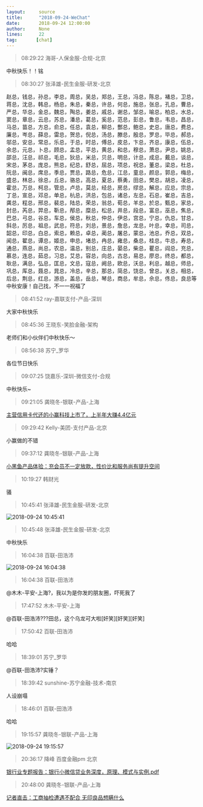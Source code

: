 ```yaml
---
layout:     source 
title:      "2018-09-24-WeChat"
date:       2018-09-24 12:00:00
author:     None
lines:      22 
tag:       [chat]
---
```

> 08:29:22  海哥-人保金服-合规-北京  
   
中秋快乐！！铭  
   
> 08:30:27  张泽雄-民生金服-研发-北京  
   
赵总，钱总，孙总，李总，周总，吴总，郑总，王总，冯总，陈总，褚总，卫总，蒋总，沈总，韩总，杨总，朱总，秦总，许总，何总，施总，张总，孔总，曹总，严总，华总，金总，魏总，陶总，姜总，戚总，谢总，邹总，喻总，柏总，水总，窦总，章总，云总，苏总，潘总，葛总，奚总，范总，彭总，鲁总，韦总，昌总，马总，苗总，方总，俞总，任总，袁总，柳总，酆总，鲍总，史总，唐总，费总，廉总，岑总，薛总，雷总，贺总，倪总，汤总，滕总，殷总，罗总，毕总，郝总，邬总，安总，常总，乐总，于总，时总，傅总，皮总，卞总，齐总，康总，伍总，余总，元总，卜总，顾总，孟总，平总，黄总，和总，穆总，萧总，尹总，姚总，邵总，汪总，祁总，毛总，狄总，米总，贝总，明总，计总，成总，戴总，谈总，宋总，茅总，庞总，熊总，纪总，舒总，屈总，项总，祝总，董总，梁总，杜总，阮总，闽总，席总，季总，贾总，路总，危总，江总，童总，颜总，郭总，梅总，盛总，林总，徐总，丘总，骆总，高总，夏总，蔡勇，田总，樊总，胡总，凌总，霍总，万总，柯总，管总，卢总，莫总，经总，房总，缪总，解总，应总，宗总，丁总，宣总，邓总，单总，杭总，洪总，包总，诸总，左总，石总，崔总，吉总，龚总，程总，邢总，裴总，陆总，荣总，翁总，荀总，羊总，於总，甄总，家总，封总，芮总，羿总，靳总，邴总，糜总，松总，井总，段总，富总，巫总，焦总，巴总，弓总，谷总，车总，侯总，秋总，仲总，伊总，宫总，宁总，仇总，甘总，斜总，厉总，祖总，武总，符总，刘总，景总，詹总，龙总，叶总，幸总，司总，韶总，印总，白总，索总，赖总，卓总，蔺总，屠总，蒙总，池总，乔总，双总，闻总，翟总，谭总，姬总，申总，堵总，冉总，雍总，桑总，桂总，牛总，寿总，通总，燕总，尚总，农总，温总，别总，庄总，晏总，柴总，瞿总，阎总，充总，慕总，连总，茹总，习总，艾总，容总，向总，古总，易总，廖总，终总，都总，耿总，满总，弘总，匡总，文总，寇总，阙总，欧总，沃总，利总，越总，师总，巩总，厍总，聂总，晁总，冷总，辛总，那总，简总，饶总，曾总，关总，相总，后总，荆总，红总，游总，盖总，岳总，琴总，商总，牟总，佘总，佟总，良总等中秋安康！自己找，不一一祝福了  
   
> 08:41:52  ray-嘉联支付-产品-深圳  
   
大家中秋快乐  
   
> 08:45:36  王晓东-笑脸金融-架构  
   
老师们和小伙伴们中秋快乐～  
   
> 08:56:38  苏宁_罗华  
   
各位节日快乐  
   
> 09:07:25  饶嘉乐-深圳-微信支付-合规  
   
中秋快乐~  
   
> 09:21:05  龚晓冬-银联-产品-上海  
   
[主营信用卡代还的小赢科技上市了，上半年大赚4.4亿元
](https://c.m.163.com/news/a/DSA1R0UG05198NMR.html?spss=newsapp)  
   
> 09:29:42  Kelly-美团-支付产品-北京  
   
小赢做的不错  
   
> 09:37:12  龚晓冬-银联-产品-上海  
   
[小黑鱼产品体验：充会员不一定放款，性价比和服务尚有提升空间
](https://c.m.163.com/news/a/DSDOSK0T05118K7K.html?spss=newsapp)  
   
> 10:19:27  韩财光  
   
骚  
   
> 10:45:41  张泽雄-民生金服-研发-北京  
   
![2018-09-24 10:45:41](http://static.cocolian.cn/img/20180924_104541.png) 
   
> 10:45:48  张泽雄-民生金服-研发-北京  
   
中秋快乐  
   
> 16:04:38  百联-田浩沛  
   
![2018-09-24 16:04:38](http://static.cocolian.cn/img/20180924_160438.png) 
   
> 16:04:38  百联-田浩沛  
   
@木木-平安-上海?，我以为是你发的朋友圈，吓死我了  
   
> 17:47:52  木木-平安-上海  
   
@百联-田浩沛???田总，这个乌龙可大啦[奸笑][奸笑][奸笑]  
   
> 17:50:42  百联-田浩沛  
   
哈哈  
   
> 18:39:01  苏宁_罗华  
   
@百联-田浩沛?实锤？  
   
> 18:39:42  sunshine-苏宁金融-技术-南京  
   
人设崩塌  
   
> 18:46:01  百联-田浩沛  
   
哈哈  
   
> 19:15:57  龚晓冬-银联-产品-上海  
   
![2018-09-24 19:15:57](http://static.cocolian.cn/img/20180924_191557.png) 
   
> 20:36:17  降峰 百度金融pm 北京  
   
[银行业专题报告：银行小微信贷业务深度，原理、模式与实例.pdf
]()  
   
> 20:48:00  龚晓冬-银联-产品-上海  
   
[记者直击：工商抽检遭遇不配合 无印良品想瞒什么
](https://app.peopleapp.com/Api/600/DetailApi/shareArticle?type=0&amp;amp;amp;article_id=2484315)  
   
